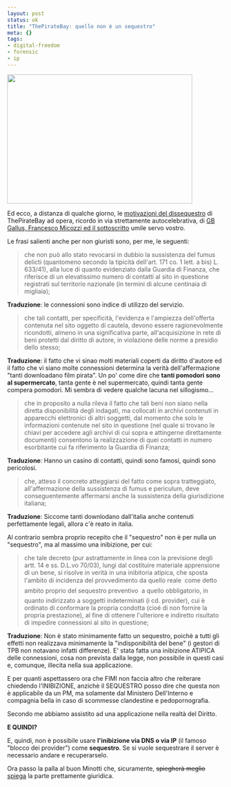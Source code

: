 ```yaml
--- 
layout: post
status: ok
title: "ThePirateBay: quello non è un sequestro"
meta: {}
tags: 
- digital-freedom
- forensic
- ip
---
```

  <img src="http://www.lastknight.com/download//2008/10/magritte_pipe-429x300.jpg" alt="" title="magritte_pipe" width="429" height="300" class="aligncenter size-medium wp-image-1082" />
  
Ed ecco, a distanza di qualche giorno, le [motivazioni del dissequestro][1] di ThePirateBay ad opera, ricordo in via strettamente autocelebrativa, di [GB Gallus, Francesco Micozzi ed il sottoscritto](http://www.lastknight.com/2008/09/26/the-pirate-bay-dissequestro-perizia-matteo-flora/) umile servo vostro.  
  
Le frasi salienti anche per non giuristi sono, per me, le seguenti:  
  
> che non può allo stato revocarsi in dubbio la sussistenza del fumus delicti (quantomeno secondo la tipicità dell'art. 171 co. 1 lett. a bis) L. 633/41), alla luce di quanto evidenziato dalla Guardia di Finanza, che riferisce di un elevatissimo numero di contatti al sito in questione registrati sul territorio nazionale (in termini di alcune centinaia di migliaia);  
  
**Traduzione**: le connessioni sono indice di utilizzo del servizio.  
  
> che tali contatti, per specificità, l'evidenza e l'ampiezza dell'offerta contenuta nel sito oggetto di cautela, devono essere ragionevolmente ricondotti, almeno in una significativa parte, all'acquisizione in rete di beni protetti dal diritto di autore, in violazione delle norme a presidio dello stesso;  
  
**Traduzione**: il fatto che vi sinao molti materiali coperti da diritto d'autore ed il fatto che vi siano molte connessioni determina la verità dell'affermazione "tanti downloadano film pirata". Un po' come dire che **tanti pomodori sono al supermercato**, tanta gente è nel supermercato, quindi tanta gente compera pomodori. Mi sembra di vedere qualche lacuna nel sillogismo...  
  
> che in proposito a nulla rileva il fatto che tali beni non siano nella diretta disponibilità degli indagati, ma collocati in archivi contenuti in apparecchi elettronici di altri soggetti, dal momento che solo le informazioni contenute nel sito in questione (nel quale si trovano le chiavi per accedere agli archivi di cui sopra e attingerne direttamente documenti) consentono la realizzazione di quei contatti in numero esorbitante cui fa riferimento la Guardia di Finanza;  
  
**Traduzione**: Hanno un casino di contatti, quindi sono famosi, quindi sono pericolosi.  
  
> che, atteso il concreto atteggiarsi del fatto come sopra tratteggiato, all'affermazione della sussistenza di fumus e periculum, deve conseguentemente affermarsi anche la sussistenza della giurisdizione italiana;  
  
**Traduzione**: Siccome tanti downlodano dall'italia anche contenuti perfettamente legali, allora c'è reato in italia.  
  
Al contrario sembra proprio  recepito che il "sequestro" non è per nulla un "sequestro", ma al massimo una inibizione, per cui:  
  
> che tale decreto (pur astrattamente in linea con la previsione degli artt. 14 e ss. D.L.vo 70/03), lungi dal costituire materiale apprensione di un bene, si risolve in verità in una inibitoria atipica, che sposta l'ambito di incidenza del provvedimento da quello reale  come detto ambito proprio del sequestro preventivo  a quello obbligatorio, in quanto indirizzato a soggetti indeterminati (i cd. provider), cui è ordinato di conformare la propria condotta (cioé di non fornire la propria prestazione), al fine di ottenere l'ulteriore e indiretto risultato di impedire connessioni al sito in questione;  
  
**Traduzione**: Non è stato minimamente fatto un sequestro, poichè a tutti gli effetti non realizzava minimamente la "indisponibilità del bene" (i gestori di TPB non notavano infatti differenze). E' stata fatta una inibizione ATIPICA delle connessioni, cosa non prevista dalla legge, non possibile in questi casi e, comunque, illecita nella sua applicazione.  
  
E per quanti aspettassero ora che FIMI non faccia altro che reiterare chiedendo l'INIBIZIONE, anzichè il SEQUESTRO posso dire che questa non è applicabile da un PM, ma solamente dal Ministero Dell'Interno e compagnia bella in caso di scommesse clandestine e pedopornografia.  
  
Secondo me abbiamo assistito ad una applicazione nella realtà del Diritto.  
  
**E QUINDI?**  
  
E, quindi, non è possibile usare **l'inibizione via DNS o via IP** (il famoso "blocco dei provider") come **sequestro**. Se si vuole sequestrare il server è necessario andare e recuperarselo.  
  
Ora passo la palla al buon Minotti che, sicuramente, <s>spiegherà meglio</s> [spiega][2] la parte prettamente giuridica.  
  
 
[1]: http://www.giuristitelematici.it/modules/bdnews/article.php?storyid=1520
[2]: http://www.minotti.net/2008/10/06/sequestro-the-pirate-bay-le-motivazioni-dellordinanza-di-annullamento/ 

